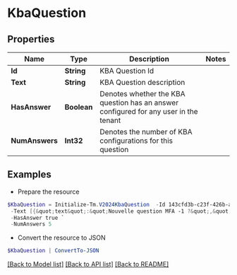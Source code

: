 # KbaQuestion
## Properties

Name | Type | Description | Notes
------------ | ------------- | ------------- | -------------
**Id** | **String** | KBA Question Id | 
**Text** | **String** | KBA Question description | 
**HasAnswer** | **Boolean** | Denotes whether the KBA question has an answer configured for any user in the tenant | 
**NumAnswers** | **Int32** | Denotes the number of KBA configurations for this question | 

## Examples

- Prepare the resource
```powershell
$KbaQuestion = Initialize-Tm.V2024KbaQuestion  -Id 143cfd3b-c23f-426b-ae5f-d3db06fa5919 `
 -Text [{&quot;text&quot;:&quot;Nouvelle question MFA -1 ?&quot;,&quot;locale&quot;:&quot;fr&quot;},{&quot;text&quot;:&quot;MFA new question -1 ?&quot;,&quot;locale&quot;:&quot;&quot;}] `
 -HasAnswer true `
 -NumAnswers 5
```

- Convert the resource to JSON
```powershell
$KbaQuestion | ConvertTo-JSON
```

[[Back to Model list]](../README.md#documentation-for-models) [[Back to API list]](../README.md#documentation-for-api-endpoints) [[Back to README]](../README.md)

